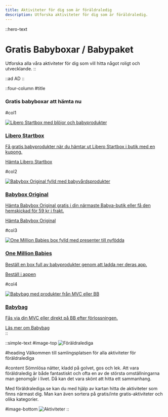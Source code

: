 ```yaml
---
title: Aktiviteter för dig som är föräldraledig
description: Utforska aktiviteter för dig som är föräldraledig.
---
```


::hero-text
# Gratis Babyboxar / Babypaket
Utforska alla våra aktiviteter för dig som vill hitta något roligt och utvecklande.
::

::ad
AD
::

::four-column
#title
### Gratis babyboxar att hämta nu

#col1
<div class="block group">
  <a href="/gratis-libero-babybox" target="_blank" class="block group">
    <img src="https://i.imgur.com/spUjP4R.png" alt="Libero Startbox med blöjor och babyprodukter" class="w-full rounded-lg transition-transform duration-300 group-hover:scale-105">
    <h3 class="text-lg font-medium mt-4">Libero Startbox</h3>
    <p class="text-sm mt-2">Få gratis babyprodukter när du hämtar ut Libero Startbox i butik med en kupong.</p>
    <span class="btn btn-primary mt-4 inline-block">Hämta Libero Startbox</span>
  </a>
</div>

#col2
<div class="block group">
  <a href="/babybox-original-gratis" target="_blank" class="block group">
    <img src="https://i.imgur.com/waLQdK6.jpeg" alt="Babybox Original fylld med babyvårdsprodukter" class="w-full rounded-lg transition-transform duration-300 group-hover:scale-105">
    <h3 class="text-lg font-medium mt-4">Babybox Original</h3>
    <p class="text-sm mt-2">Hämta Babybox Original gratis i din närmaste Babya-butik eller få den hemskickad för 59 kr i frakt.</p>
    <span class="btn btn-primary mt-4 inline-block">Hämta Babybox Original</span>
  </a>
</div>

#col3
<div class="block group">
  <a href="/one-million-babies-valkomstpaket" target="_blank" class="block group">
    <img src="https://i.imgur.com/gNav4eh.png" alt="One Million Babies box fylld med presenter till nyfödda" class="w-full rounded-lg transition-transform duration-300 group-hover:scale-105">
    <h3 class="text-lg font-medium mt-4">One Million Babies</h3>
    <p class="text-sm mt-2">Beställ en box full av babyprodukter genom att ladda ner deras app.</p>
    <span class="btn btn-primary mt-4 inline-block">Beställ i appen</span>
  </a>
</div>

#col4
<div class="block group">
  <a href="/gratis-babybox-babybag" target="_blank" class="block group">
    <img src="https://i.imgur.com/waLQdK6.jpeg" alt="Babybag med produkter från MVC eller BB" class="w-full rounded-lg transition-transform duration-300 group-hover:scale-105">
    <h3 class="text-lg font-medium mt-4">Babybag</h3>
    <p class="text-sm mt-2">Fås via din MVC eller direkt på BB efter förlossningen.</p>
    <span class="btn btn-primary mt-4 inline-block">Läs mer om Babybag</span>
  </a>
</div>
::

::simple-text
#image-top
![Föräldralediga](https://images.prismic.io/foraldralediga/d482787b-636f-4ec0-bd3f-367bca8a8096_foraldralediga_Om_oss_1.png?auto=compress,format)

#heading
Välkommen till samlingsplatsen för alla aktiviteter för föräldralediga

#content
Sömnlösa nätter, kladd på golvet, gos och lek. Att vara föräldraledig är både fantastiskt och ofta en av de största omställningarna man genomgår i livet. Då kan det vara skönt att hitta ett sammanhang.

Med föräldralediga.se kan du med hjälp av kartan hitta de aktiviteter som finns närmast dig. Man kan även sortera på gratis/inte gratis-aktiviteter och olika kategorier.

#image-bottom
![Aktiviteter](https://images.prismic.io/foraldralediga/e5942835-92b9-4a4f-b789-09b55e9b6eec_foraldralediga_Om_oss_2.png?auto=compress,format)
::
